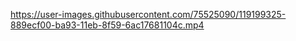 
https://user-images.githubusercontent.com/75525090/119199325-889ecf00-ba93-11eb-8f59-6ac17681104c.mp4
